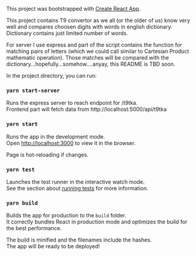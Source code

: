 This project was bootstrapped with [Create React App](https://github.com/facebookincubator/create-react-app).

This project contains T9 convertor as we all (or the older of us) know very well and compares choosen digits with words in english dictionary. Dictionary contains just limited number of words. 

For server I use express and part of the script contains the function for matching pairs of letters (which we could call similar to Cartesian Product mathematic operation). Those matches will be compared with the dictionary...hopefully...somehow....anyay, this README is TBD soon.

In the project directory, you can run:

### `yarn start-server`

Runs the express server to reach endpoint for /t9tka.<br>
Frontend part will fetch data from http://localhost:5000/api/t9tka

### `yarn start`

Runs the app in the development mode.<br>
Open [http://localhost:3000](http://localhost:3000) to view it in the browser.

Page is hot-reloading if changes.

### `yarn test`

Launches the test runner in the interactive watch mode.<br>
See the section about [running tests](#running-tests) for more information.

### `yarn build`

Builds the app for production to the `build` folder.<br>
It correctly bundles React in production mode and optimizes the build for the best performance.

The build is minified and the filenames include the hashes.<br>
The app will be ready to be deployed!